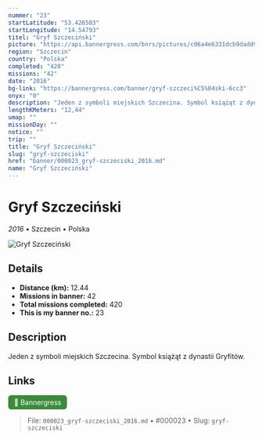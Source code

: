 ```yaml
---
nummer: "23"
startLatitude: "53.426583"
startLongitude: "14.54793"
titel: "Gryf Szczeciński"
picture: "https://api.bannergress.com/bnrs/pictures/c06a4e6331dcb9dadd919ff242cc385f"
region: "Szczecin"
country: "Polska"
completed: "420"
missions: "42"
date: "2016"
bg-link: "https://bannergress.com/banner/gryf-szczeci%C5%84ski-6cc3"
onyx: "0"
description: "Jeden z symboli miejskich Szczecina. Symbol książąt z dynastii Gryfitów."
lengthKMeters: "12,44"
umap: ""
missionDay: ""
notice: ""
trip: ""
title: "Gryf Szczeciński"
slug: "gryf-szczeciski"
href: "banner/000023_gryf-szczeciski_2016.md"
name: "Gryf Szczeciński"
---
```

# Gryf Szczeciński

*2016* • Szczecin • Polska

![Gryf Szczeciński](https://api.bannergress.com/bnrs/pictures/c06a4e6331dcb9dadd919ff242cc385f)



## Details
- **Distance (km):** 12.44
- **Missions in banner:** 42
- **Total missions completed:** 420
- **This is my banner no.:** 23



## Description
Jeden z symboli miejskich Szczecina. Symbol książąt z dynastii Gryfitów.



## Links
<a href="https://bannergress.com/banner/gryf-szczeci%C5%84ski-6cc3" target="_blank" style="display:inline-block;margin-right:8px;padding:6px 12px;background:#3c8b3c;color:#fff;text-decoration:none;border-radius:6px;">🔗 Bannergress</a>



> File: `000023_gryf-szczeciski_2016.md`
> • #000023
> • Slug: `gryf-szczeciski`
